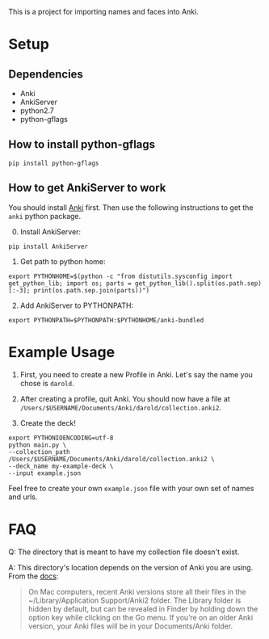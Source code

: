 This is a project for importing names and faces into Anki.

# Setup

## Dependencies

- Anki
- AnkiServer
- python2.7
- python-gflags

## How to install python-gflags

```
pip install python-gflags
```

## How to get AnkiServer to work

You should install [Anki](https://apps.ankiweb.net/) first. Then use the following instructions to get the `anki` python package.

0. Install AnkiServer:

```
pip install AnkiServer
```

1. Get path to python home:

```
export PYTHONHOME=$(python -c "from distutils.sysconfig import get_python_lib; import os; parts = get_python_lib().split(os.path.sep)[:-3]; print(os.path.sep.join(parts))")
```

2. Add AnkiServer to PYTHONPATH:

```
export PYTHONPATH=$PYTHONPATH:$PYTHONHOME/anki-bundled
```

# Example Usage

1. First, you need to create a new Profile in Anki. Let's say the name you chose is `darold`.

2. After creating a profile, quit Anki. You should now have a file at `/Users/$USERNAME/Documents/Anki/darold/collection.anki2`.

3. Create the deck!

```
export PYTHONIOENCODING=utf-8
python main.py \
--collection_path /Users/$USERNAME/Documents/Anki/darold/collection.anki2 \
--deck_name my-example-deck \
--input example.json
```

Feel free to create your own `example.json` file with your own set of names and urls.

# FAQ

Q: The directory that is meant to have my collection file doesn't exist.

A: This directory's location depends on the version of Anki you are using. From the [docs](https://apps.ankiweb.net/docs/manual.html#managing-files-and-your-collection):

> On Mac computers, recent Anki versions store all their files in the ~/Library/Application Support/Anki2 folder. The Library folder is hidden by default, but can be revealed in Finder by holding down the option key while clicking on the Go menu. If you’re on an older Anki version, your Anki files will be in your Documents/Anki folder.
